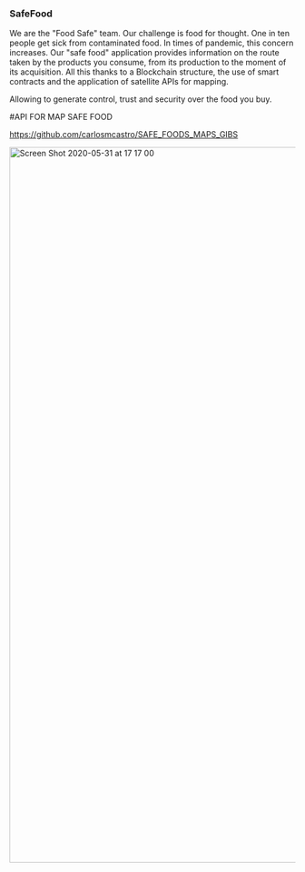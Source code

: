 ### SafeFood

We are the "Food Safe" team.
Our challenge is food for thought.
One in ten people get sick from contaminated food.
In times of pandemic, this concern increases.
Our "safe food" application provides information on the route taken by the products you consume,
from its production to the moment of its acquisition.
All this thanks to a Blockchain structure, the use of smart contracts and the application of satellite APIs for mapping.

Allowing to generate control, trust and security over the food you buy.

#API FOR MAP SAFE FOOD

https://github.com/carlosmcastro/SAFE_FOODS_MAPS_GIBS

<img width="1259" alt="Screen Shot 2020-05-31 at 17 17 00" src="https://user-images.githubusercontent.com/16469325/83364397-b660a480-a366-11ea-88ee-570d9d9f2634.png">


